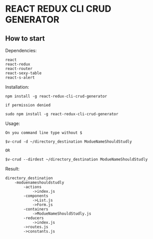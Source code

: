# REACT REDUX CLI CRUD GENERATOR

## How to start

Dependencies:
```
react
react-redux
react-router
react-sexy-table
react-s-alert
```

Installation:  
```
npm install -g react-redux-cli-crud-generator

if permission denied 

sudo npm install -g react-redux-cli-crud-generator
```

Usage:  
```
On you command line type without $

$v-crud -d ~/directory_destination ModueNameShouldStudly

OR 

$v-crud --dirdest ~/directory_destination ModueNameShouldStudly
```

Result:
```
directory_destination
	-moduenameshouldstudly
		-actions
			->index.js
		-components
            ->List.js
            ->Form.js
		-containers
			->ModueNameShouldStudly.js
		-reducers
			->index.js
		->routes.js
		->constants.js

```



